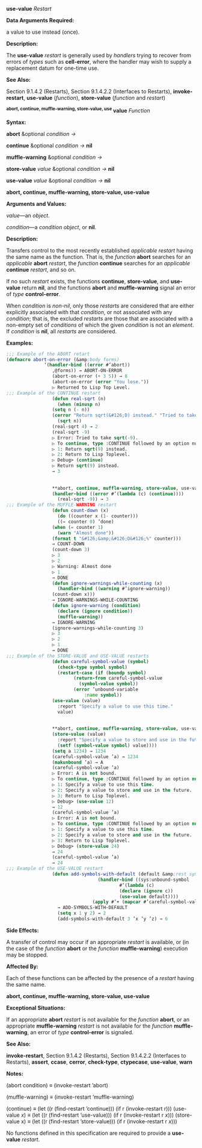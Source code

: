 **use-value** *Restart* 



**Data Arguments Required:** 



a value to use instead (once). 



**Description:** 



The **use-value** *restart* is generally used by *handlers* trying to recover from errors of *types* such as **cell-error**, where the handler may wish to supply a replacement datum for one-time use. 



**See Also:** 



Section 9.1.4.2 (Restarts), Section 9.1.4.2.2 (Interfaces to Restarts), **invoke-restart**, **use-value** (*function*), **store-value** (*function* and *restart*) 



**<sup>abort, continue, muffle-warning, store-value, use</sup> value** <i>Function</i> 



**Syntax:** 



**abort** &amp;optional *condition →* 



**continue** &amp;optional *condition →* **nil** 



**muffle-warning** &amp;optional *condition →* 



**store-value** *value* &amp;optional *condition →* **nil** 



**use-value** *value* &amp;optional *condition →* **nil** 







 



 



**abort, continue, muffle-warning, store-value, use-value** 



**Arguments and Values:** 



*value*—an *object*. 



*condition*—a *condition object*, or **nil**. 



**Description:** 



Transfers control to the most recently established *applicable restart* having the same name as the function. That is, the *function* **abort** searches for an *applicable* **abort** *restart*, the *function* **continue** searches for an *applicable* **continue** *restart*, and so on. 



If no such *restart* exists, the functions **continue**, **store-value**, and **use-value** return **nil**, and the functions **abort** and **muffle-warning** signal an error of *type* **control-error**. 



When *condition* is *non-nil*, only those *restarts* are considered that are either explicitly associated with that *condition*, or not associated with any *condition*; that is, the excluded *restarts* are those that are associated with a non-empty set of *conditions* of which the given *condition* is not an *element*. If *condition* is **nil**, all *restarts* are considered. 



**Examples:**
```lisp
;;; Example of the ABORT retart 
(defmacro abort-on-error (&amp;body forms) 
			  ‘(handler-bind ((error #’abort)) 
			     ,@forms)) → ABORT-ON-ERROR 
			     (abort-on-error (+ 3 5)) → 8 
			     (abort-on-error (error "You lose.")) 
			     ▷ Returned to Lisp Top Level. 
;;; Example of the CONTINUE restart 
			     (defun real-sqrt (n) 
			       (when (minusp n) 
				 (setq n (- n)) 
				 (cerror "Return sqrt(&#126;D) instead." "Tried to take sqrt(-&#126;D)." n)) 
			       (sqrt n)) 
			     (real-sqrt 4) → 2 
			     (real-sqrt -9) 
			     ▷ Error: Tried to take sqrt(-9). 
			     ▷ To continue, type :CONTINUE followed by an option number: 
			     ▷ 1: Return sqrt(9) instead. 
			     ▷ 2: Return to Lisp Toplevel. 
			     ▷ Debug> (continue) 
			     ▷ Return sqrt(9) instead. 
			     → 3 
			     
			     
			     **abort, continue, muffle-warning, store-value, use-value** 
			     (handler-bind ((error #’(lambda (c) (continue)))) 
			       (real-sqrt -9)) → 3 
;;; Example of the MUFFLE-WARNING restart 
			     (defun count-down (x) 
			       (do ((counter x (1- counter))) 
				   ((= counter 0) ’done) 
				 (when (= counter 1) 
				   (warn "Almost done")) 
				 (format t "&#126;&amp;&#126;D&#126;%" counter))) 
			     → COUNT-DOWN 
			     (count-down 3) 
			     ▷ 3 
			     ▷ 2 
			     ▷ Warning: Almost done 
			     ▷ 1 
			     → DONE 
			     (defun ignore-warnings-while-counting (x) 
			       (handler-bind ((warning #’ignore-warning)) 
				 (count-down x))) 
			     → IGNORE-WARNINGS-WHILE-COUNTING 
			     (defun ignore-warning (condition) 
			       (declare (ignore condition)) 
			       (muffle-warning)) 
			     → IGNORE-WARNING 
			     (ignore-warnings-while-counting 3) 
			     ▷ 3 
			     ▷ 2 
			     ▷ 1 
			     → DONE 
;;; Example of the STORE-VALUE and USE-VALUE restarts 
			     (defun careful-symbol-value (symbol) 
			       (check-type symbol symbol) 
			       (restart-case (if (boundp symbol) 
						 (return-from careful-symbol-value 
						   (symbol-value symbol)) 
						 (error ’unbound-variable 
							 :name symbol)) 
				 (use-value (value) 
				   :report "Specify a value to use this time." 
				   value) 
				 
				 
				 **abort, continue, muffle-warning, store-value, use-value** 
				 (store-value (value) 
				   :report "Specify a value to store and use in the future." 
				   (setf (symbol-value symbol) value)))) 
			     (setq a 1234) → 1234 
			     (careful-symbol-value ’a) → 1234 
			     (makunbound ’a) → A 
			     (careful-symbol-value ’a) 
			     ▷ Error: A is not bound. 
			     ▷ To continue, type :CONTINUE followed by an option number. 
			     ▷ 1: Specify a value to use this time. 
			     ▷ 2: Specify a value to store and use in the future. 
			     ▷ 3: Return to Lisp Toplevel. 
			     ▷ Debug> (use-value 12) 
			     → 12 
			     (careful-symbol-value ’a) 
			     ▷ Error: A is not bound. 
			     ▷ To continue, type :CONTINUE followed by an option number. 
			     ▷ 1: Specify a value to use this time. 
			     ▷ 2: Specify a value to store and use in the future. 
			     ▷ 3: Return to Lisp Toplevel. 
			     ▷ Debug> (store-value 24) 
			     → 24 
			     (careful-symbol-value ’a) 
			     → 24 
;;; Example of the USE-VALUE restart 
			     (defun add-symbols-with-default (default &amp;rest symbols) 
							      (handler-bind ((sys:unbound-symbol 
									      #’(lambda (c) 
										  (declare (ignore c)) 
										  (use-value default)))) 
								(apply #’+ (mapcar #’careful-symbol-value symbols)))) 
			       → ADD-SYMBOLS-WITH-DEFAULT 
			       (setq x 1 y 2) → 2 
			       (add-symbols-with-default 3 ’x ’y ’z) → 6 
```
**Side Effects:** 



A transfer of control may occur if an appropriate *restart* is available, or (in the case of the *function* **abort** or the *function* **muffle-warning**) execution may be stopped. 



**Affected By:** 



Each of these functions can be affected by the presence of a *restart* having the same name. 



 



 



**abort, continue, muffle-warning, store-value, use-value** 



**Exceptional Situations:** 



If an appropriate **abort** *restart* is not available for the *function* **abort**, or an appropriate **muffle-warning** *restart* is not available for the *function* **muffle-warning**, an error of *type* **control-error** is signaled. 



**See Also:** 



**invoke-restart**, Section 9.1.4.2 (Restarts), Section 9.1.4.2.2 (Interfaces to Restarts), **assert**, **ccase**, **cerror**, **check-type**, **ctypecase**, **use-value**, **warn** 



**Notes:** 



(abort condition) *≡* (invoke-restart ’abort) 



(muffle-warning) *≡* (invoke-restart ’muffle-warning) 



(continue) *≡* (let ((r (find-restart ’continue))) (if r (invoke-restart r))) (use-value *x*) *≡* (let ((r (find-restart ’use-value))) (if r (invoke-restart r *x*))) (store-value x) *≡* (let ((r (find-restart ’store-value))) (if r (invoke-restart r *x*))) 



No functions defined in this specification are required to provide a **use-value** *restart*. 

